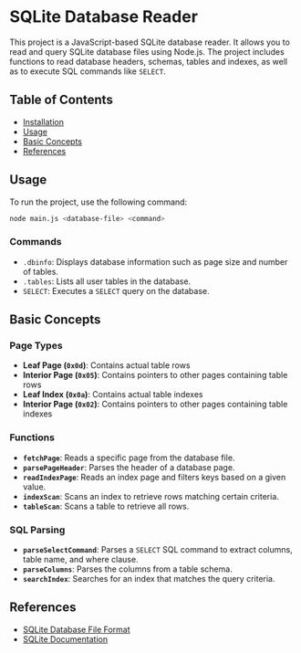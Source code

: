 # SQLite Database Reader

This project is a JavaScript-based SQLite database reader. It allows you to read and query SQLite database files using Node.js. The project includes functions to read database headers, schemas, tables and indexes, as well as to execute SQL commands like `SELECT`.

## Table of Contents

- [Installation](#installation)
- [Usage](#usage)
- [Basic Concepts](#basic-concepts)
- [References](#references)

## Usage

To run the project, use the following command:

```bash
node main.js <database-file> <command>
```

### Commands

- `.dbinfo`: Displays database information such as page size and number of tables.
- `.tables`: Lists all user tables in the database.
- `SELECT`: Executes a `SELECT` query on the database.

## Basic Concepts

### Page Types

- **Leaf Page (`0x0d`)**: Contains actual table rows
- **Interior Page (`0x05`)**: Contains pointers to other pages containing table rows
- **Leaf Index (`0x0a`)**: Contains actual table indexes
- **Interior Page (`0x02`)**: Contains pointers to other pages containing table indexes

### Functions

- **`fetchPage`**: Reads a specific page from the database file.
- **`parsePageHeader`**: Parses the header of a database page.
- **`readIndexPage`**: Reads an index page and filters keys based on a given value.
- **`indexScan`**: Scans an index to retrieve rows matching certain criteria.
- **`tableScan`**: Scans a table to retrieve all rows.

### SQL Parsing

- **`parseSelectCommand`**: Parses a `SELECT` SQL command to extract columns, table name, and where clause.
- **`parseColumns`**: Parses the columns from a table schema.
- **`searchIndex`**: Searches for an index that matches the query criteria.

## References

- [SQLite Database File Format](https://www.sqlite.org/fileformat.html)
- [SQLite Documentation](https://www.sqlite.org/docs.html)

